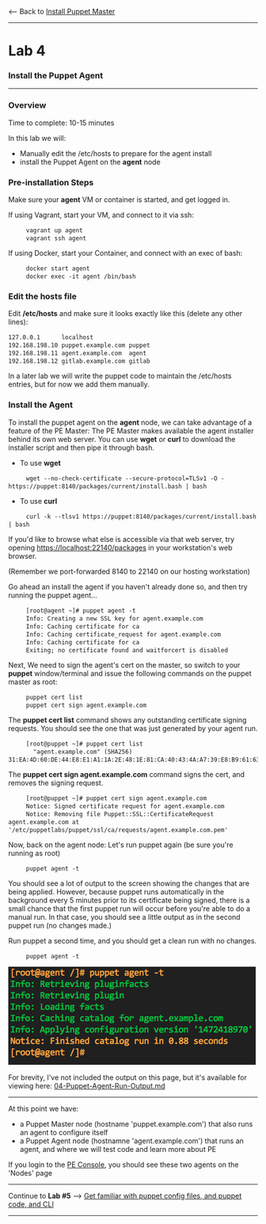 <-- Back to [Install Puppet Master](03-Install-Puppet-Master.md#lab-3)

---
# Lab 4 #
### Install the Puppet Agent ###
---

### Overview ###

Time to complete:  10-15 minutes

In this lab we will:
-  Manually edit the /etc/hosts to prepare for the agent install
-  install the Puppet Agent on the **agent** node

### Pre-installation Steps ###

Make sure your **agent** VM or container is started, and get logged in.

If using Vagrant, start your VM, and connect to it via ssh:

```
     vagrant up agent
     vagrant ssh agent
```

If using Docker, start your Container, and connect with an exec of bash:

```
     docker start agent
     docker exec -it agent /bin/bash
```

### Edit the hosts file ###

Edit **/etc/hosts** and make sure it looks exactly like this (delete any other lines):

    127.0.0.1      localhost
    192.168.198.10 puppet.example.com puppet
    192.168.198.11 agent.example.com  agent
    192.168.198.12 gitlab.example.com gitlab

In a later lab we will write the puppet code to maintain the /etc/hosts entries, but for now we add them manually.

### Install the Agent ###

To install the puppet agent on the **agent** node, we can take advantage of
a feature of the PE Master:  The PE Master makes available the agent installer
behind its own web server.  You can use **wget** or **curl** to download the
installer script and then pipe it through bash.

* To use **wget**

```
     wget --no-check-certificate --secure-protocol=TLSv1 -O - https://puppet:8140/packages/current/install.bash | bash
```

* To use **curl**

```
     curl -k --tlsv1 https://puppet:8140/packages/current/install.bash | bash
```

If you'd like to browse what else is accessible via that web server, try
opening <https://localhost:22140/packages> in your workstation's web browser.

(Remember we port-forwarded 8140 to 22140 on our hosting workstation)

Go ahead an install the agent if you haven't already done so, and then
try running the puppet agent...

```
     [root@agent ~]# puppet agent -t
     Info: Creating a new SSL key for agent.example.com
     Info: Caching certificate for ca
     Info: Caching certificate_request for agent.example.com
     Info: Caching certificate for ca
     Exiting; no certificate found and waitforcert is disabled
```

Next, We need to sign the agent's cert on the master, so switch to your **puppet**
window/terminal and issue the following commands on the puppet master as root:

```
     puppet cert list
     puppet cert sign agent.example.com
```

The **puppet cert list** command shows any outstanding certificate signing requests.  You should see the one that was just generated by your agent run.

```
     [root@puppet ~]# puppet cert list
       "agent.example.com" (SHA256) 31:EA:4D:60:DE:44:E8:E1:A1:1A:2E:48:1E:81:CA:40:43:4A:A7:39:E8:B9:61:63:F3:0F:CF:2E:B7:CC:98:22
```

The **puppet cert sign agent.example.com** command signs the cert, and removes the signing request.

```
     [root@puppet ~]# puppet cert sign agent.example.com
     Notice: Signed certificate request for agent.example.com
     Notice: Removing file Puppet::SSL::CertificateRequest agent.example.com at '/etc/puppetlabs/puppet/ssl/ca/requests/agent.example.com.pem'
```

Now, back on the agent node:  Let's run puppet again (be sure you're running as root)

```
     puppet agent -t
```

You should see a lot of output to the screen showing the changes that are being applied.
However, because puppet runs automatically in the background every 5 minutes prior to
its certificate being signed, there is a small chance that the first puppet run will
occur before you're able to do a manual run.  In that case, you should see a little output
as in the second puppet run (no changes made.)

Run puppet a second time, and you should get a clean run with no changes.

```
     puppet agent -t
```

![Puppet Agent Clean Run](images/Puppet-Agent-Clean-Run.png)

For brevity, I've not included the output on this page, but it's available for viewing
here: [04-Puppet-Agent-Run-Output.md](04-Puppet-Agent-Run-Output.md)

---

At this point we have:

- a Puppet Master node (hostname 'puppet.example.com') that also runs an agent to configure itself
- a Puppet Agent node (hostnamne 'agent.example.com') that runs an agent, and where we will test code and learn more about PE

If you login to the [PE Console](https://127.0.0.1:22443/nodes), you should see these two agents on the 'Nodes' page

---

Continue to **Lab #5** --> [Get familiar with puppet config files, and puppet code, and CLI](/tutorial/05-Puppet-Config-and-Code.md#lab-5)

---

